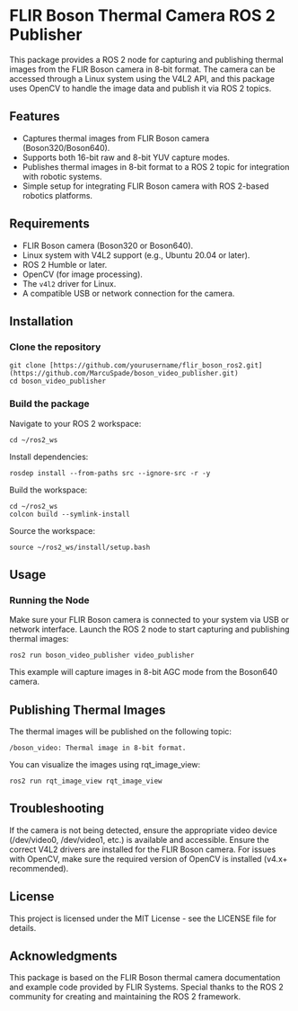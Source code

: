 # FLIR Boson Thermal Camera ROS 2 Publisher

This package provides a ROS 2 node for capturing and publishing thermal images from the FLIR Boson camera in 8-bit format. The camera can be accessed through a Linux system using the V4L2 API, and this package uses OpenCV to handle the image data and publish it via ROS 2 topics.

## Features

- Captures thermal images from FLIR Boson camera (Boson320/Boson640).
- Supports both 16-bit raw and 8-bit YUV capture modes.
- Publishes thermal images in 8-bit format to a ROS 2 topic for integration with robotic systems.
- Simple setup for integrating FLIR Boson camera with ROS 2-based robotics platforms.

## Requirements

- FLIR Boson camera (Boson320 or Boson640).
- Linux system with V4L2 support (e.g., Ubuntu 20.04 or later).
- ROS 2 Humble or later.
- OpenCV (for image processing).
- The `v4l2` driver for Linux.
- A compatible USB or network connection for the camera.

## Installation

### Clone the repository

    git clone [https://github.com/yourusername/flir_boson_ros2.git](https://github.com/MarcuSpade/boson_video_publisher.git)
    cd boson_video_publisher

### Build the package

Navigate to your ROS 2 workspace:

    cd ~/ros2_ws

Install dependencies:

    rosdep install --from-paths src --ignore-src -r -y

Build the workspace:

    cd ~/ros2_ws
    colcon build --symlink-install

Source the workspace:

    source ~/ros2_ws/install/setup.bash

## Usage
### Running the Node

  Make sure your FLIR Boson camera is connected to your system via USB or network interface.
  Launch the ROS 2 node to start capturing and publishing thermal images:

    ros2 run boson_video_publisher video_publisher


This example will capture images in 8-bit AGC mode from the Boson640 camera.

## Publishing Thermal Images

The thermal images will be published on the following topic:

    /boson_video: Thermal image in 8-bit format.

You can visualize the images using rqt_image_view:

    ros2 run rqt_image_view rqt_image_view

## Troubleshooting

If the camera is not being detected, ensure the appropriate video device (/dev/video0, /dev/video1, etc.) is available and accessible.
Ensure the correct V4L2 drivers are installed for the FLIR Boson camera.
For issues with OpenCV, make sure the required version of OpenCV is installed (v4.x+ recommended).

## License

This project is licensed under the MIT License - see the LICENSE file for details.

## Acknowledgments

This package is based on the FLIR Boson thermal camera documentation and example code provided by FLIR Systems.
Special thanks to the ROS 2 community for creating and maintaining the ROS 2 framework.


